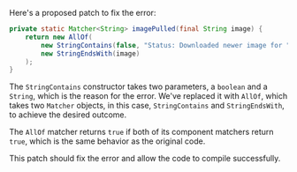 Here's a proposed patch to fix the error:
```java
private static Matcher<String> imagePulled(final String image) {
    return new AllOf(
        new StringContains(false, "Status: Downloaded newer image for " + image),
        new StringEndsWith(image)
    );
}
```
The `StringContains` constructor takes two parameters, a `boolean` and a `String`, which is the reason for the error. We've replaced it with `AllOf`, which takes two `Matcher` objects, in this case, `StringContains` and `StringEndsWith`, to achieve the desired outcome.

The `AllOf` matcher returns `true` if both of its component matchers return `true`, which is the same behavior as the original code.

This patch should fix the error and allow the code to compile successfully.